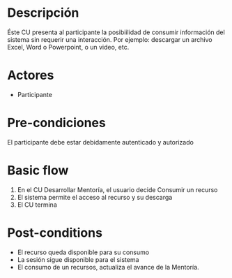 # Descripción
Éste CU presenta al participante la posibiilidad de consumir información del sistema sin requerir una interacción. Por ejemplo: descargar un archivo Excel, Word o Powerpoint, o un video, etc.

# Actores
* Participante

# Pre-condiciones
El participante debe estar debidamente autenticado y autorizado

# Basic flow
1.	En el CU Desarrollar Mentoría, el usuario decide Consumir un recurso
2.	El sistema permite el acceso al recurso y su descarga
3.  El CU termina

# Post-conditions
* El recurso queda disponible para su consumo
* La sesión sigue disponible para el sistema
* El consumo de un recursos, actualiza el avance de la Mentoría.